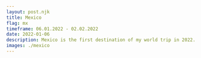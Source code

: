 ```yaml
---
layout: post.njk
title: Mexico
flag: mx
timeframe: 06.01.2022 - 02.02.2022
date: 2022-01-06
description: Mexico is the first destination of my world trip in 2022. Arriving in Cancún, I made my way over Valladolid, Tulum, Bacalar and Palenque to San Cristobal.
images: ./mexico
---
```

